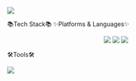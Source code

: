 <img src="https://capsule-render.vercel.app/api?type=waving&color=auto&height=200&section=header&text=mydiary&fontSize=90" />

📚Tech Stack📚
✨Platforms & Languages✨
<div align="center">
	<img src="https://img.shields.io/badge/Java-007396?style=flat&logo=Java&logoColor=white" />
	<img src="https://img.shields.io/badge/HTML5-E34F26?style=flat&logo=HTML5&logoColor=white" />
	<img src="https://img.shields.io/badge/CSS3-1572B6?style=flat&logo=CSS3&logoColor=white" />
</div>

🛠Tools🛠

<img src="https://img.shields.io/badge/Visual Studio Code-#007ACC?style=flat&logo=Visual Studio Code&logoColor=white"/>
